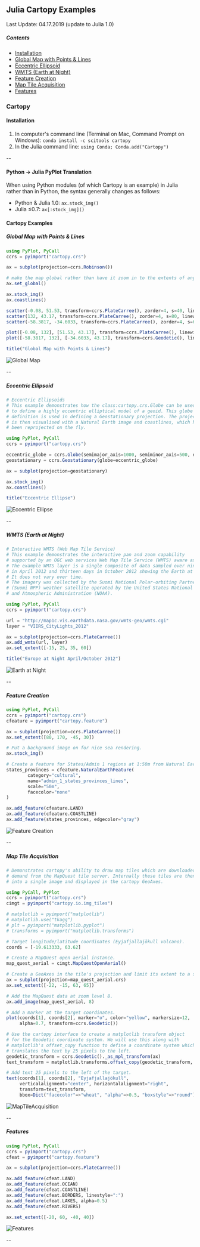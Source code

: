 ## Julia Cartopy Examples
Last Update: 04.17.2019 (update to Julia 1.0)<br>

##### Contents

<ul>
<li><a href="#installation">Installation</a></li>
<li><a href="#globalMap">Global Map with Points & Lines</a></li>
<li><a href="#eccentricEllipse">Eccentric Ellipsoid</a></li>
<li><a href="#wmtsEarthAtNight">WMTS (Earth at Night)</a></li>
<li><a href="#featureCreation">Feature Creation</a></li>
<li><a href="#mapTileAcquisition">Map Tile Acquisition</a></li>
<li><a href="#features">Features</a></li>
</ul>

### Cartopy
#### Installation<a name="installation"></a>

1. In computer's command line (Terminal on Mac, Command Prompt on Windows): `conda install -c scitools cartopy`
1. In the Julia command line: `using Conda;	Conda.add("Cartopy")`

 
--

#### Python → Julia PyPlot Translation<a name="translation"></a>

When using Python modules (of which Cartopy is an example) in Julia rather than in Python, the syntax generally changes as follows:

* Python & Julia 1.0: `ax.stock_img()`
* Julia ≤0.7: `ax[:stock_img]()`


#### Cartopy Examples

##### Global Map with Points & Lines<a name="globalMap"></a>

```julia
using PyPlot, PyCall
ccrs = pyimport("cartopy.crs")

ax = subplot(projection=ccrs.Robinson())

# make the map global rather than have it zoom in to the extents of any plotted data
ax.set_global()

ax.stock_img()
ax.coastlines()

scatter(-0.08, 51.53, transform=ccrs.PlateCarree(), zorder=4, s=40, linewidth=1.5, edgecolor="k", color="yellow")
scatter(132, 43.17, transform=ccrs.PlateCarree(), zorder=4, s=80, linewidth=2, edgecolor="b", color="c")
scatter(-58.3817, -34.6033, transform=ccrs.PlateCarree(), zorder=4, s=60, linewidth=2, edgecolor="g", color="orange")

plot([-0.08, 132], [51.53, 43.17], transform=ccrs.PlateCarree(), linewidth=3, "r")
plot([-58.3817, 132], [-34.6033, 43.17], transform=ccrs.Geodetic(), linewidth=3, "m")

title("Global Map with Points & Lines")
```

![Global Map](https://raw.githubusercontent.com/jpwspicer/Gists/master/cartopy/01globalMap.png "Global Map")

--

##### Eccentric Ellipsoid<a name="eccentricEllipse"></a>

```julia
# Eccentric Ellipsoids
# This example demonstrates how the class:cartopy.crs.Globe can be used
# to define a highly eccentric elliptical model of a geoid. This globe
# definition is used in defining a Geostationary projection. The projection
# is then visualised with a Natural Earth image and coastlines, which have both
# been reprojected on the fly.

using PyPlot, PyCall
ccrs = pyimport("cartopy.crs")

eccentric_globe = ccrs.Globe(semimajor_axis=1000, semiminor_axis=500, ellipse=nothing)
geostationary = ccrs.Geostationary(globe=eccentric_globe)

ax = subplot(projection=geostationary)

ax.stock_img()
ax.coastlines()

title("Eccentric Ellipse")
```

![Eccentric Ellipse](https://raw.githubusercontent.com/jpwspicer/Gists/master/cartopy/02eccentricEllipseExample.png "Eccentric Ellipse")

--

##### WMTS (Earth at Night)<a name="wmtsEarthAtNight"></a>

```julia
# Interactive WMTS (Web Map Tile Service)
# This example demonstrates the interactive pan and zoom capability
# supported by an OGC web services Web Map Tile Service (WMTS) aware axes.
# The example WMTS layer is a single composite of data sampled over nine days
# in April 2012 and thirteen days in October 2012 showing the Earth at night.
# It does not vary over time.
# The imagery was collected by the Suomi National Polar-orbiting Partnership
# (Suomi NPP) weather satellite operated by the United States National Oceanic
# and Atmospheric Administration (NOAA).

using PyPlot, PyCall
ccrs = pyimport("cartopy.crs")

url = "http://map1c.vis.earthdata.nasa.gov/wmts-geo/wmts.cgi"
layer = "VIIRS_CityLights_2012"

ax = subplot(projection=ccrs.PlateCarree())
ax.add_wmts(url, layer)
ax.set_extent([-15, 25, 35, 60])

title("Europe at Night April/October 2012")
```

![Earth at Night](https://raw.githubusercontent.com/jpwspicer/Gists/master/cartopy/03wmtsEarthAtNight.png "Earth at Night")

--

##### Feature Creation<a name="featureCreation"></a>

```julia
using PyPlot, PyCall
ccrs = pyimport("cartopy.crs")
cfeature = pyimport("cartopy.feature")

ax = subplot(projection=ccrs.PlateCarree())
ax.set_extent([80, 170, -45, 30])

# Put a background image on for nice sea rendering.
ax.stock_img()

# Create a feature for States/Admin 1 regions at 1:50m from Natural Earth
states_provinces = cfeature.NaturalEarthFeature(
        category="cultural",
        name="admin_1_states_provinces_lines",
        scale="50m",
        facecolor="none"
)

ax.add_feature(cfeature.LAND)
ax.add_feature(cfeature.COASTLINE)
ax.add_feature(states_provinces, edgecolor="gray")
```

![Feature Creation](https://raw.githubusercontent.com/jpwspicer/Gists/master/cartopy/04featureCreationExample.png "Feature Creation")

--

##### Map Tile Acquisition<a name="mapTileAcquisition"></a>

```julia
# Demonstrates cartopy's ability to draw map tiles which are downloaded on
# demand from the MapQuest tile server. Internally these tiles are then combined
# into a single image and displayed in the cartopy GeoAxes.

using PyCall, PyPlot
ccrs = pyimport("cartopy.crs")
cimgt = pyimport("cartopy.io.img_tiles")

# matplotlib = pyimport("matplotlib")
# matplotlib.use("tkagg")
# plt = pyimport("matplotlib.pyplot")
# transforms = pyimport("matplotlib.transforms")

# Target longitude/latitude coordinates (Eyjafjallajökull volcano).
coords = [-19.613333, 63.62]

# Create a MapQuest open aerial instance.
map_quest_aerial = cimgt.MapQuestOpenAerial()

# Create a GeoAxes in the tile's projection and limit its extent to a small lat/lon range.
ax = subplot(projection=map_quest_aerial.crs)
ax.set_extent([-22, -15, 63, 65])

# Add the MapQuest data at zoom level 8.
ax.add_image(map_quest_aerial, 8)

# Add a marker at the target coordinates.
plot(coords[1], coords[2], marker="o", color="yellow", markersize=12, 
     alpha=0.7, transform=ccrs.Geodetic())

# Use the cartopy interface to create a matplotlib transform object
# for the Geodetic coordinate system. We will use this along with
# matplotlib's offset_copy function to define a coordinate system which
# translates the text by 25 pixels to the left.
geodetic_transform = ccrs.Geodetic()._as_mpl_transform(ax)
text_transform = matplotlib.transforms.offset_copy(geodetic_transform, units="dots", x=-25)

# Add text 25 pixels to the left of the target.
text(coords[1], coords[2], "Eyjafjallajökull",
     verticalalignment="center", horizontalalignment="right",
     transform=text_transform,
     bbox=Dict("facecolor"=>"wheat", "alpha"=>0.5, "boxstyle"=>"round"))
```

![MapTileAcquisition](https://raw.githubusercontent.com/jpwspicer/Gists/master/cartopy/05mapTileAcquisitionExample.png "MapTileAcquisition")

--

##### Features<a name="features"></a>

```julia
using PyPlot, PyCall
ccrs = pyimport("cartopy.crs")
cfeat = pyimport("cartopy.feature")

ax = subplot(projection=ccrs.PlateCarree())

ax.add_feature(cfeat.LAND)
ax.add_feature(cfeat.OCEAN)
ax.add_feature(cfeat.COASTLINE)
ax.add_feature(cfeat.BORDERS, linestyle=":")
ax.add_feature(cfeat.LAKES, alpha=0.5)
ax.add_feature(cfeat.RIVERS)

ax.set_extent([-20, 60, -40, 40])
```

![Features](https://raw.githubusercontent.com/jpwspicer/Gists/master/cartopy/06featuresExample.png "Features")

--